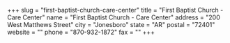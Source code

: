 +++
slug = "first-baptist-church-care-center"
title = "First Baptist Church - Care Center"
name = "First Baptist Church - Care Center"
address = "200 West Matthews Street"
city = "Jonesboro"
state = "AR"
postal = "72401"
website = ""
phone = "870-932-1872"
fax = ""
+++
